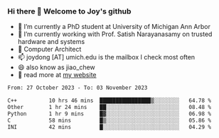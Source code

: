 ### Hi there 👋 Welcome to Joy's github

- 🔭 I’m currently a PhD student at University of Michigan Ann Arbor
- 🌱 I’m currently working with Prof. Satish Narayanasamy on trusted hardware and systems
- 👯 Computer Architect
- 📫 joydong [AT] umich.edu is the mailbox I check most often
- 😄 also know as jiao_chew
- 💬 read more at [my website](https://joydddd.github.io/)
<!--START_SECTION:waka-->

```txt
From: 27 October 2023 - To: 03 November 2023

C++          10 hrs 46 mins  ████████████████▒░░░░░░░░   64.78 %
Other        1 hr 24 mins    ██░░░░░░░░░░░░░░░░░░░░░░░   08.48 %
Python       1 hr 9 mins     █▓░░░░░░░░░░░░░░░░░░░░░░░   06.98 %
C            58 mins         █▒░░░░░░░░░░░░░░░░░░░░░░░   05.86 %
INI          42 mins         █░░░░░░░░░░░░░░░░░░░░░░░░   04.29 %
```

<!--END_SECTION:waka-->
